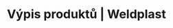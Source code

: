 ---
Link: "file:/Users/vinayakpatel/Downloads/www.weldplast.cz/produkty%3Fpg=30"
product_name: "null"
product_id: "null"
title: "Výpis produktů | Weldplast"
product_desc: ""
product_specs: ""
product_downloads: ""
href: ""
accessories: ""
similar_products: ""
---